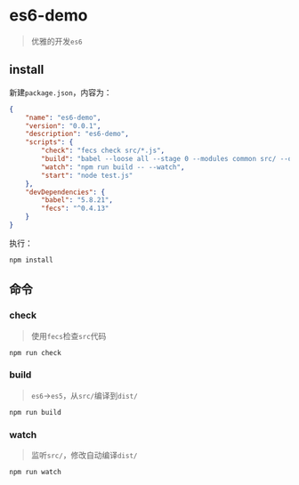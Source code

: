 # es6-demo

> 优雅的开发`es6`

## install

新建`package.json`，内容为：

```json
{
    "name": "es6-demo",
    "version": "0.0.1",
    "description": "es6-demo",
    "scripts": {
        "check": "fecs check src/*.js",
        "build": "babel --loose all --stage 0 --modules common src/ --out-dir dist/",
        "watch": "npm run build -- --watch",
        "start": "node test.js"
    },
    "devDependencies": {
        "babel": "5.8.21",
        "fecs": "^0.4.13"
    }
}
```

执行：

```shell
npm install
```

## 命令

### check

> 使用`fecs`检查`src`代码

```shell
npm run check
```

### build

> `es6`->`es5`，从`src/`编译到`dist/`

```shell
npm run build
```

### watch

> 监听`src/`，修改自动编译`dist/`

```shell
npm run watch
```